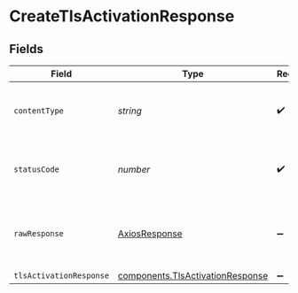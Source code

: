 # CreateTlsActivationResponse


## Fields

| Field                                                                            | Type                                                                             | Required                                                                         | Description                                                                      |
| -------------------------------------------------------------------------------- | -------------------------------------------------------------------------------- | -------------------------------------------------------------------------------- | -------------------------------------------------------------------------------- |
| `contentType`                                                                    | *string*                                                                         | :heavy_check_mark:                                                               | HTTP response content type for this operation                                    |
| `statusCode`                                                                     | *number*                                                                         | :heavy_check_mark:                                                               | HTTP response status code for this operation                                     |
| `rawResponse`                                                                    | [AxiosResponse](https://axios-http.com/docs/res_schema)                          | :heavy_minus_sign:                                                               | Raw HTTP response; suitable for custom response parsing                          |
| `tlsActivationResponse`                                                          | [components.TlsActivationResponse](../../models/shared/tlsactivationresponse.md) | :heavy_minus_sign:                                                               | Created                                                                          |